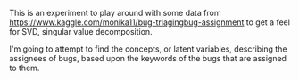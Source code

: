 This is an experiment to play around with some data from https://www.kaggle.com/monika11/bug-triagingbug-assignment to get a feel for SVD, singular value decomposition.

I'm going to attempt to find the concepts, or latent variables, describing the assignees of bugs, based upon the keywords of the bugs that are assigned to them.
